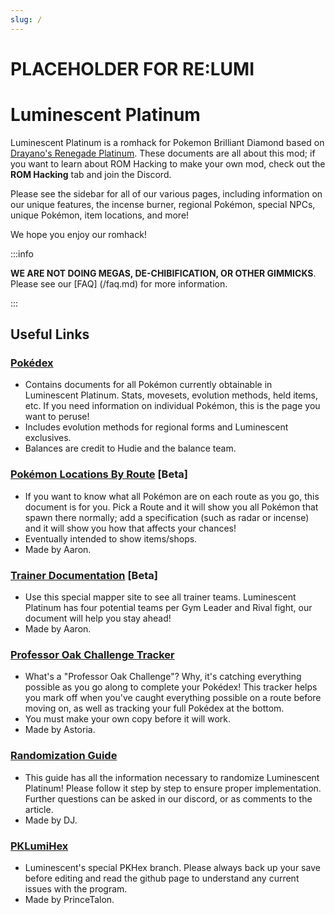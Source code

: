 ```yaml
---
slug: /
---
```


# PLACEHOLDER FOR RE:LUMI

# Luminescent Platinum

Luminescent Platinum is a romhack for Pokemon Brilliant Diamond based on [Drayano's Renegade Platinum](https://pokehacking.com/fangames/renegade-platinum/). These documents are all about this mod; if you want to learn about ROM Hacking to make your own mod, check out the **ROM Hacking** tab and join the Discord.

Please see the sidebar for all of our various pages, including information on our unique features, the incense burner, regional Pokémon, special NPCs, unique Pokémon, item locations, and more! 

We hope you enjoy our romhack!

:::info

**WE ARE NOT DOING MEGAS, DE-CHIBIFICATION, OR OTHER GIMMICKS**. Please see our [FAQ] (/faq.md) for more information.

:::

## Useful Links

### [Pokédex](https://luminescent.team/pokedex)

- Contains documents for all Pokémon currently obtainable in Luminescent Platinum. Stats, movesets, evolution methods, held items, etc. If you need information on individual Pokémon, this is the page you want to peruse!
- Includes evolution methods for regional forms and Luminescent exclusives.
- Balances are credit to Hudie and the balance team.

### [Pokémon Locations By Route](https://luminescent.team/mapper) [Beta]

- If you want to know what all Pokémon are on each route as you go, this document is for you. Pick a Route and it will show you all Pokémon that spawn there normally; add a specification (such as radar or incense) and it will show you how that affects your chances!
- Eventually intended to show items/shops.
- Made by Aaron.

### [Trainer Documentation](https://luminescent.team/mapper) [Beta]

- Use this special mapper site to see all trainer teams. Luminescent Platinum has four potential teams per Gym Leader and Rival fight, our document will help you stay ahead!
- Made by Aaron.

### [Professor Oak Challenge Tracker](https://docs.google.com/spreadsheets/d/133FFeo8GooaxUnlbInP5TL-bEwhwB2bMoxhqLdfEl94/edit#gid=1663592077)

- What's a "Professor Oak Challenge"? Why, it's catching everything possible as you go along to complete your Pokédex! This tracker helps you mark off when you've caught everything possible on a route before moving on, as well as tracking your full Pokédex at the bottom.
- You must make your own copy before it will work.
- Made by Astoria.

### [Randomization Guide](https://www.nexusmods.com/pokemonbdsp/articles/3)
- This guide has all the information necessary to randomize Luminescent Platinum! Please follow it step by step to ensure proper implementation. Further questions can be asked in our discord, or as comments to the article.
- Made by DJ.

### [PKLumiHex](https://github.com/TalonSabre/PKLumiHex)
- Luminescent's special PKHex branch. Please always back up your save before editing and read the github page to understand any current issues with the program.
- Made by PrinceTalon.
